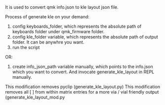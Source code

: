 It is used to convert qmk info.json to kle layout json file. 

Process of generate kle on your demand:
1. config keyboards_folder, which represents the absolute path of keyboards folder under qmk_firmware folder.
2. config kle_folder variable, which represents the absolute path of output folder. It can be anywhre you want.
3. run the script

OR:
1. create info_json_path variable manually, which points to the info.json which you want to convert. And invocate generate_kle_layout in REPL manually.


This modification removes pyclip (generate_kle_layout.py)
This modification removes all [ ] from within matrix entries for a more via / vial friendly output (generate_kle_layout_mod.py
